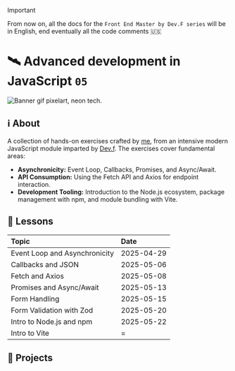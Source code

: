 > [!IMPORTANT]
> From now on, all the docs for the `Front End Master by Dev.F series` will be in English, end eventually all the code comments 🇺🇸

# 🛰️ Advanced development in JavaScript `05`

![Banner gif pixelart, neon tech.](https://i.pinimg.com/originals/84/cc/00/84cc005b1b6afcb7a935e53eb2c0b374.gif)

## ℹ️ About

A collection of hands-on exercises crafted by [me](https://github.com/JonyR3G0), from an intensive modern JavaScript module imparted by [Dev.f](https://devf.la/). The exercises cover fundamental areas:

* **Asynchronicity:** Event Loop, Callbacks, Promises, and Async/Await.
* **API Consumption:** Using the Fetch API and Axios for endpoint interaction.
* **Development Tooling:** Introduction to the Node.js ecosystem, package management with npm, and module bundling with Vite.

## 🏫 Lessons

| Topic                         | Date       |
| :---------------------------- | :--------- |
| Event Loop and Asynchronicity | 2025-04-29 |
| Callbacks and JSON            | 2025-05-06 |
| Fetch and Axios               | 2025-05-08 |
| Promises and Async/Await      | 2025-05-13 |
| Form Handling                 | 2025-05-15 |
| Form Validation with Zod      | 2025-05-20 |
| Intro to Node.js and npm      | 2025-05-22 |
| Intro to Vite                 | =          |

## 🔨 Projects
